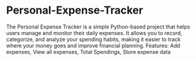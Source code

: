 # Personal-Expense-Tracker
The Personal Expense Tracker is a simple Python-based project that helps users manage and monitor their daily expenses. It allows you to record, categorize, and analyze your spending habits, making it easier to track where your money goes and improve financial planning.  Features: Add expenses, View all expenses, Total Spendings, Store expense data
